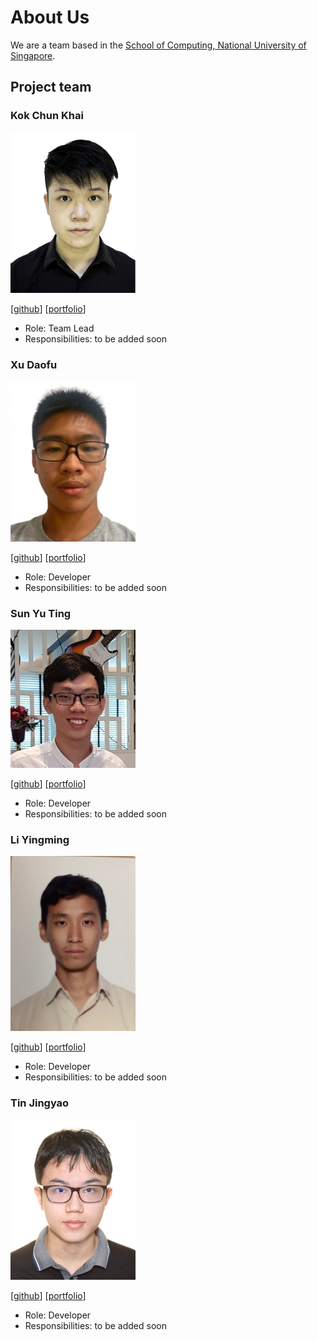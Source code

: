 # About Us

We are a team based in the [School of Computing, National University of Singapore](http://www.comp.nus.edu.sg).

## Project team

### Kok Chun Khai

<img src="images/avock.png" width="200px">

[[github](http://github.com/avock)]
[[portfolio](team/avock.md)]

* Role: Team Lead
* Responsibilities: to be added soon

### Xu Daofu
<img src="images/therealdaofu.png" width="200px">

[[github](https://github.com/therealdaofu)]
[[portfolio](team/therealdaofu.md)]

* Role: Developer
* Responsibilities: to be added soon

### Sun Yu Ting
<img src="images/effixion.png" width="200px">


[[github](http://github.com/effixion)]
[[portfolio](team/effixion.md)]


* Role: Developer
* Responsibilities: to be added soon

### Li Yingming

<img src="images/yingming23.png" width="200px">

[[github](http://github.com/Yingming23)]
[[portfolio](team/yingming23.md)]

* Role: Developer
* Responsibilities: to be added soon

### Tin Jingyao

<img src="images/tin-jy.png" width="200px">

[[github](http://github.com/tin-jy)]
[[portfolio](team/tin-jy.md)]

* Role: Developer
* Responsibilities: to be added soon